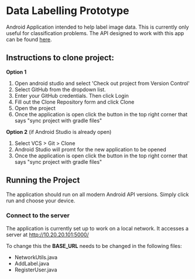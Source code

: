 # Data Labelling Prototype
Android Application intended to help label image data. This is currently only useful for classification problems. The API designed to work with this app can be found 
[here](https://github.com/Jake-Jay/datalabellerServer).


## Instructions to clone project:

__Option 1__

1. Open android studio and select 'Check out project from Version Control'
2. Select GitHub from the dropdown list.
3. Enter your GitHub credentials. Then click Login
4. Fill out the Clone Repository form and click Clone
5. Open the project
6. Once the application is open click the button in the top right corner that says "sync project with gradle files"

__Option 2__ (if Android Studio is already open)

1. Select VCS > Git > Clone
2. Android Studio will promt for the new application to be opened
3. Once the application is open click the button in the top right corner that says "sync project with gradle files"


## Running the Project

The application should run on all modern Android API versions. Simply click run and choose your device.

### Connect to the server
The application is currently set up to work on a local network. It accesses a server at http://10.20.20.101:5000/

To change this the __BASE_URL__ needs to be changed in the following files:

- NetworkUtils.java
- AddLabel.java
- RegisterUser.java
